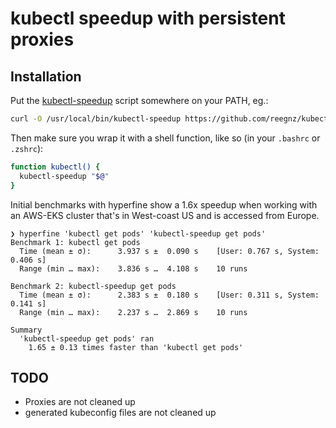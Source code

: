 # kubectl speedup with persistent proxies

## Installation

Put the [kubectl-speedup](./kubectl-speedup) script somewhere on your PATH, eg.:

```bash
curl -O /usr/local/bin/kubectl-speedup https://github.com/reegnz/kubectl-speedup/master/kubectl-speedup
```

Then make sure you wrap it with a shell function, like so (in your `.bashrc` or `.zshrc`):

```bash
function kubectl() {
  kubectl-speedup "$@"
}
```

Initial benchmarks with hyperfine show a 1.6x speedup when working with an
AWS-EKS cluster that's in West-coast US and is accessed from Europe.

```
❯ hyperfine 'kubectl get pods' 'kubectl-speedup get pods'
Benchmark 1: kubectl get pods
  Time (mean ± σ):      3.937 s ±  0.090 s    [User: 0.767 s, System: 0.406 s]
  Range (min … max):    3.836 s …  4.108 s    10 runs

Benchmark 2: kubectl-speedup get pods
  Time (mean ± σ):      2.383 s ±  0.180 s    [User: 0.311 s, System: 0.141 s]
  Range (min … max):    2.237 s …  2.869 s    10 runs

Summary
  'kubectl-speedup get pods' ran
    1.65 ± 0.13 times faster than 'kubectl get pods'
```

## TODO

- Proxies are not cleaned up
- generated kubeconfig files are not cleaned up
